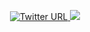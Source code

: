
<p align="center">
  <a href="https://twitter.com/byt3bl33d3r"><img alt="Twitter URL" src="https://img.shields.io/twitter/url?color=00ff00&label=D1rkMtr&logo=Twitter&logoColor=00ff00&style=for-the-badge&url=https://twitter.com/D1rkMtr">
  <a href="https://github.com/TheD1rkMtr"><img src="https://img.shields.io/github/followers/TheD1rkMtr?color=%2300ff00&logoColor=00ff00&logo=github&style=for-the-badge"></a>
</p>
